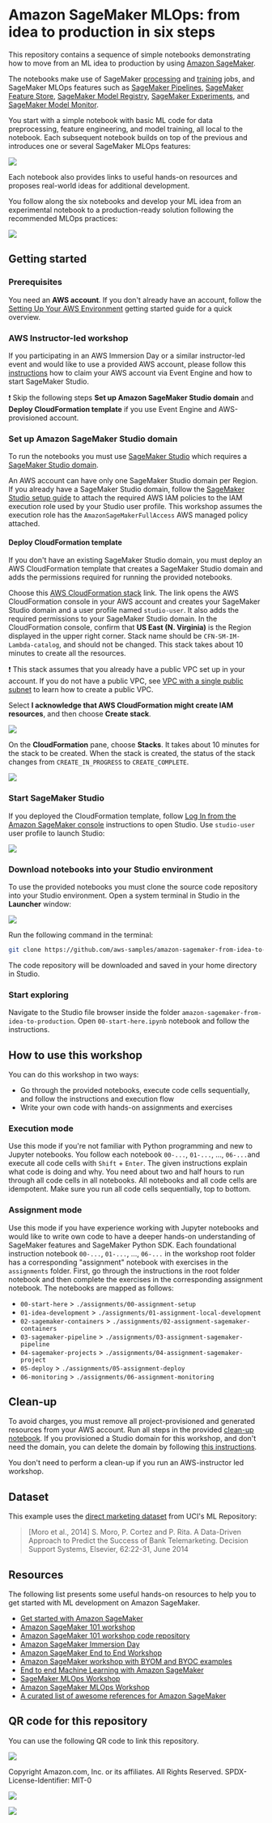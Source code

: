 # Amazon SageMaker MLOps: from idea to production in six steps
This repository contains a sequence of simple notebooks demonstrating how to move from an ML idea to production by using [Amazon SageMaker](https://aws.amazon.com/sagemaker).

The notebooks make use of SageMaker [processing](https://docs.aws.amazon.com/sagemaker/latest/dg/processing-job.html) and [training](https://docs.aws.amazon.com/sagemaker/latest/dg/train-model.html) jobs, and SageMaker MLOps features such as [SageMaker Pipelines](https://aws.amazon.com/sagemaker/pipelines/), [SageMaker Feature Store](https://aws.amazon.com/sagemaker/feature-store/), [SageMaker Model Registry](https://docs.aws.amazon.com/sagemaker/latest/dg/model-registry.html), [SageMaker Experiments](https://docs.aws.amazon.com/sagemaker/latest/dg/experiments.html), and [SageMaker Model Monitor](https://aws.amazon.com/sagemaker/model-monitor/).

You start with a simple notebook with basic ML code for data preprocessing, feature engineering, and model training, all local to the notebook. Each subsequent notebook builds on top of the previous and introduces one or several SageMaker MLOps features:

![](img/sagemaker-mlops-building-blocks.png)

Each notebook also provides links to useful hands-on resources and proposes real-world ideas for additional development.

You follow along the six notebooks and develop your ML idea from an experimental notebook to a production-ready solution following the recommended MLOps practices:

![](img/six-steps.png)

## Getting started

### Prerequisites
You need an **AWS account**. If you don't already have an account, follow the [Setting Up Your AWS Environment](https://aws.amazon.com/getting-started/guides/setup-environment/) getting started guide for a quick overview.

### AWS Instructor-led workshop
If you participating in an AWS Immersion Day or a similar instructor-led event and would like to use a provided AWS account, please follow this [instructions](https://catalog.us-east-1.prod.workshops.aws/workshops/63069e26-921c-4ce1-9cc7-dd882ff62575/en-US/prerequisites/option1) how to claim your AWS account via Event Engine and how to start SageMaker Studio. 

❗ Skip the following steps **Set up Amazon SageMaker Studio domain** and **Deploy CloudFormation template** if you use Event Engine and AWS-provisioned account.

### Set up Amazon SageMaker Studio domain
To run the notebooks you must use [SageMaker Studio](https://aws.amazon.com/sagemaker/studio/) which requires a [SageMaker Studio domain](https://docs.aws.amazon.com/sagemaker/latest/dg/studio-entity-status.html).

An AWS account can have only one SageMaker Studio domain per Region. If you already have a SageMaker Studio domain, follow the [SageMaker Studio setup guide](https://aws.amazon.com/getting-started/hands-on/machine-learning-tutorial-set-up-sagemaker-studio-account-permissions/) to attach the required AWS IAM policies to the IAM execution role used by your Studio user profile. This workshop assumes the execution role has the `AmazonSageMakerFullAccess` AWS managed policy attached.

#### Deploy CloudFormation template
If you don't have an existing SageMaker Studio domain, you must deploy an AWS CloudFormation template that creates a SageMaker Studio domain and adds the permissions required for running the provided notebooks.

Choose this [AWS CloudFormation stack](https://us-east-1.console.aws.amazon.com/cloudformation/home?region=us-east-1#/stacks/quickcreate?templateURL=https://sagemaker-sample-files.s3.amazonaws.com/libraries/sagemaker-user-journey-tutorials/CFN-SM-IM-Lambda-catalog.yaml&stackName=CFN-SM-IM-Lambda-Catalog) link. The link opens the AWS CloudFormation console in your AWS account and creates your SageMaker Studio domain and a user profile named `studio-user`. It also adds the required permissions to your SageMaker Studio domain. In the CloudFormation console, confirm that **US East (N. Virginia)** is the Region displayed in the upper right corner. Stack name should be `CFN-SM-IM-Lambda-catalog`, and should not be changed. This stack takes about 10 minutes to create all the resources.

❗ This stack assumes that you already have a public VPC set up in your account. If you do not have a public VPC, see [VPC with a single public subnet](https://docs.aws.amazon.com/vpc/latest/userguide/VPC_Scenario1.html) to learn how to create a public VPC. 

Select **I acknowledge that AWS CloudFormation might create IAM resources**, and then choose **Create stack**.

![](img/cfn-ack.png)

On the **CloudFormation** pane, choose **Stacks**. It takes about 10 minutes for the stack to be created. When the stack is created, the status of the stack changes from `CREATE_IN_PROGRESS` to `CREATE_COMPLETE`. 

![](img/cfn-stack.png)

### Start SageMaker Studio
If you deployed the CloudFormation template, follow [Log In from the Amazon SageMaker console](https://docs.aws.amazon.com/sagemaker/latest/dg/notebooks-get-started.html) instructions to open Studio.
Use `studio-user` user profile to launch Studio:

![](img/launch-studio.png)

### Download notebooks into your Studio environment
To use the provided notebooks you must clone the source code repository into your Studio environment.
Open a system terminal in Studio in the **Launcher** window:

![](img/studio-system-terminal.png)

Run the following command in the terminal:
```sh
git clone https://github.com/aws-samples/amazon-sagemaker-from-idea-to-production.git
```

The code repository will be downloaded and saved in your home directory in Studio.

### Start exploring
Navigate to the Studio file browser inside the folder `amazon-sagemaker-from-idea-to-production`. Open `00-start-here.ipynb` notebook and follow the instructions.

## How to use this workshop
You can do this workshop in two ways:
- Go through the provided notebooks, execute code cells sequentially, and follow the instructions and execution flow
- Write your own code with hands-on assignments and exercises

### Execution mode
Use this mode if you're not familiar with Python programming and new to Jupyter notebooks. You follow each notebook `00-...`, `01-...`, ..., `06-...`and execute all code cells with `Shift` + `Enter`. The given instructions explain what code is doing and why. You need about two and half hours to run through all code cells in all notebooks. 
All notebooks and all code cells are idempotent. Make sure you run all code cells sequentially, top to bottom.

### Assignment mode
Use this mode if you have experience working with Jupyter notebooks and would like to write own code to have a deeper hands-on understanding of SageMaker features and SageMaker Python SDK.
Each foundational instruction notebook `00-...`, `01-...`, ..., `06-...` in the workshop root folder has a corresponding "assignment" notebook with exercises in the `assignments` folder. First, go through the instructions in the root folder notebook and then complete the exercises in the corresponding assignment notebook. The notebooks are mapped as follows:
- `00-start-here` > `./assignments/00-assignment-setup`
- `01-idea-development` > `./assignments/01-assignment-local-development`
- `02-sagemaker-containers` > `./assignments/02-assignment-sagemaker-containers`
- `03-sagemaker-pipeline` > `./assignments/03-assignment-sagemaker-pipeline`
- `04-sagemaker-projects` > `./assignments/04-assignment-sagemaker-project`
- `05-deploy` > `./assignments/05-assignment-deploy`
- `06-monitoring` > `./assignments/06-assignment-monitoring`

## Clean-up
To avoid charges, you must remove all project-provisioned and generated resources from your AWS account. 
Run all steps in the provided [clean-up notebook](99-clean-up.ipynb).
If you provisioned a Studio domain for this workshop, and don't need the domain, you can delete the domain by following [this instructions](https://docs.aws.amazon.com/sagemaker/latest/dg/gs-studio-delete-domain.html).

You don't need to perform a clean-up if you run an AWS-instructor led workshop.

## Dataset
This example uses the [direct marketing dataset](https://archive.ics.uci.edu/ml/datasets/bank+marketing) from UCI's ML Repository:
> [Moro et al., 2014] S. Moro, P. Cortez and P. Rita. A Data-Driven Approach to Predict the Success of Bank Telemarketing. Decision Support Systems, Elsevier, 62:22-31, June 2014

## Resources
The following list presents some useful hands-on resources to help you to get started with ML development on Amazon SageMaker.

- [Get started with Amazon SageMaker](https://aws.amazon.com/sagemaker/getting-started/)
- [Amazon SageMaker 101 workshop](https://catalog.us-east-1.prod.workshops.aws/workshops/0c6b8a23-b837-4e0f-b2e2-4a3ffd7d645b/en-US)
- [Amazon SageMaker 101 workshop code repository](https://github.com/aws-samples/sagemaker-101-workshop)
- [Amazon SageMaker Immersion Day](https://catalog.us-east-1.prod.workshops.aws/workshops/63069e26-921c-4ce1-9cc7-dd882ff62575/en-US)
- [Amazon SageMaker End to End Workshop](https://github.com/aws-samples/sagemaker-end-to-end-workshop)
- [Amazon SageMaker workshop with BYOM and BYOC examples](https://sagemaker-workshop.com/)
- [End to end Machine Learning with Amazon SageMaker](https://github.com/aws-samples/amazon-sagemaker-build-train-deploy)
- [SageMaker MLOps Workshop](https://catalog.us-east-1.prod.workshops.aws/workshops/1bb7ba03-e533-464f-8726-91a74513b1a1/en-US)
- [Amazon SageMaker MLOps Workshop](https://catalog.us-east-1.prod.workshops.aws/workshops/7acdc7d8-0ac0-44de-bd9b-e3407147a59c/en-US)
- [A curated list of awesome references for Amazon SageMaker](https://github.com/aws-samples/awesome-sagemaker)

## QR code for this repository
You can use the following QR code to link this repository.

![](img/github-repo-qrcode.png)

Copyright Amazon.com, Inc. or its affiliates. All Rights Reserved.
SPDX-License-Identifier: MIT-0

![](design/data-monitoring.drawio.svg)

![](design/model-monitoring.drawio.svg)
